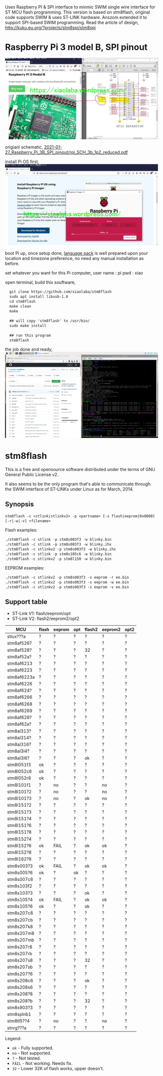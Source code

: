 


Uses Raspberry PI & SPI interface to minmic SWIM single wire interface for ST MCU flash programming. This version is based on stm8flash, original code supports SWIM & uses ST-LINK hardware. Anszom extended it to support SPI-based SWIM programming. Read the article of design, http://kuku.eu.org/?projects/stm8spi/stm8spi  


Raspberry Pi 3 model B, SPI pinout  
==================================  
![2021-01-27_Raspberry_Pi_3B_SPI_pinout/Pi_3B_SPI_pin.JPG](2021-01-27_Raspberry_Pi_3B_SPI_pinout/Pi_3B_SPI_pin.JPG)  

origianl schematic,
[2021-01-27_Raspberry_Pi_3B_SPI_pinout/rpi_SCH_3b_1p2_reduced.pdf](2021-01-27_Raspberry_Pi_3B_SPI_pinout/rpi_SCH_3b_1p2_reduced.pdf)


install Pi OS first,  
![2021-01-27_Raspberry_Pi_3B_SPI_pinout/install.JPG](2021-01-27_Raspberry_Pi_3B_SPI_pinout/install.JPG)  

boot Pi up, once setup done, [language pack](https://xiaolaba.wordpress.com/2016/04/10/raspberry-pi-3-chinese-characters-display-and-input/) is well prepared upon your location and timezone preference, no need any manual installation as before.

set whatever you want for this Pi computer,
 user name : pi
 pwd : xiao

open terminal, build this souftware,  
```  
  git clone https://github.com/xiaolaba/stm8flash  
  sudo apt install libusb-1.0  
  cd stm8flash  
  make clean  
  make  
  
  ## will copy 'stm8flash' to /usr/bin/ 
  sudo make install
  
  ## run this program
  stm8flash
```  
  
the job done and ready,  
![2021-01-27_Raspberry_Pi_3B_SPI_pinout/2021-01-27-113415_1920x1080_scrot.png](2021-01-27_Raspberry_Pi_3B_SPI_pinout/2021-01-27-113415_1920x1080_scrot.png)





stm8flash
=========

This is a free and opensource software distributed under the terms of GNU General Public License v2.

It also seems to be the only program that's able to communicate through the SWIM interface of ST-LINKs under Linux as for March, 2014.


Synopsis
--------

```
stm8flash -c <stlink|stlinkv2> -p <partname> [-s flash|eeprom|0x8000] [-r|-w|-v] <filename>
```

Flash examples:
```nohighlight
./stm8flash -c stlink -p stm8s003f3 -w blinky.bin
./stm8flash -c stlink -p stm8s003f3 -w blinky.ihx
./stm8flash -c stlinkv2 -p stm8s003f3 -w blinky.ihx
./stm8flash -c stlink -p stm8s105c6 -w blinky.bin
./stm8flash -c stlinkv2 -p stm8l150 -w blinky.bin
```

EEPROM examples:
```nohighlight
./stm8flash -c stlinkv2 -p stm8s003f3 -s eeprom -r ee.bin
./stm8flash -c stlinkv2 -p stm8s003f3 -s eeprom -w ee.bin
./stm8flash -c stlinkv2 -p stm8s003f3 -s eeprom -v ee.bin
```

Support table
-------------

  * ST-Link V1: flash/eeprom/opt
  * ST-Link V2: flash2/eeprom2/opt2

| MCU         | flash | eeprom | opt  | flash2 | eeprom2 | opt2  |
|-------------|-------|--------|------|--------|---------|-------|
| stlux???a   |  ?    |  ?     |  ?   |  ?     |  ?      |  ?    |
| stm8af526?  |  ?    |  ?     |  ?   |  ?     |  ?      |  ?    |
| stm8af528?  |  ?    |  ?     |  ?   |  32    |  ?      |  ?    |
| stm8af52a?  |  ?    |  ?     |  ?   |  ?     |  ?      |  ?    |
| stm8af6213  |  ?    |  ?     |  ?   |  ?     |  ?      |  ?    |
| stm8af6223  |  ?    |  ?     |  ?   |  ?     |  ?      |  ?    |
| stm8af6223a |  ?    |  ?     |  ?   |  ?     |  ?      |  ?    |
| stm8af6226  |  ?    |  ?     |  ?   |  ?     |  ?      |  ?    |
| stm8af624?  |  ?    |  ?     |  ?   |  ?     |  ?      |  ?    |
| stm8af6266  |  ?    |  ?     |  ?   |  ?     |  ?      |  ?    |
| stm8af6268  |  ?    |  ?     |  ?   |  ?     |  ?      |  ?    |
| stm8af6269  |  ?    |  ?     |  ?   |  ?     |  ?      |  ?    |
| stm8af628?  |  ?    |  ?     |  ?   |  ?     |  ?      |  ?    |
| stm8af62a?  |  ?    |  ?     |  ?   |  ?     |  ?      |  ?    |
| stm8al313?  |  ?    |  ?     |  ?   |  ?     |  ?      |  ?    |
| stm8al314?  |  ?    |  ?     |  ?   |  ?     |  ?      |  ?    |
| stm8al316?  |  ?    |  ?     |  ?   |  ?     |  ?      |  ?    |
| stm8al3l4?  |  ?    |  ?     |  ?   |  ?     |  ?      |  ?    |
| stm8al3l6?  |  ?    |  ?     |  ?   |  ok    |  ?      |  ?    |
| stm8l051f3  |  ok   |  ?     |  ?   |  ?     |  ?      |  ?    |
| stm8l052c6  |  ok   |  ?     |  ?   |  ?     |  ?      |  ?    |
| stm8l052r8  |  ok   |  ?     |  ?   |  ?     |  ?      |  ?    |
| stm8l101f1  |  ?    |  no    |  ?   |  ?     |  no     |  ?    |
| stm8l101?2  |  ?    |  no    |  ?   |  ?     |  no     |  ?    |
| stm8l101?3  |  ?    |  no    |  ?   |  ok    |  no     |  ?    |
| stm8l151?2  |  ?    |  ?     |  ?   |  ?     |  ?      |  ?    |
| stm8l151?3  |  ?    |  ?     |  ?   |  ?     |  ?      |  ?    |
| stm8l151?4  |  ?    |  ?     |  ?   |  ?     |  ?      |  ?    |
| stm8l151?6  |  ?    |  ?     |  ?   |  ?     |  ?      |  ?    |
| stm8l151?8  |  ?    |  ?     |  ?   |  ?     |  ?      |  ?    |
| stm8l152?4  |  ?    |  ?     |  ?   |  ?     |  ?      |  ?    |
| stm8l152?6  |  ok   |  FAIL  |  ?   |  ok    |  ok     |  ?    |
| stm8l152?8  |  ?    |  ?     |  ?   |  ?     |  ?      |  ?    |
| stm8l162?8  |  ?    |  ?     |  ?   |  ?     |  ?      |  ?    |
| stm8s003?3  |  ok   |  FAIL  |  ?   |  ok    |  ok     |  ?    |
| stm8s005?6  |  ok   |  ?     |  ok  |  ?     |  ?      |  ?    |
| stm8s007c8  |  ?    |  ?     |  ?   |  ?     |  ?      |  ?    |
| stm8s103f2  |  ?    |  ?     |  ?   |  ?     |  ?      |  ?    |
| stm8s103?3  |  ?    |  ?     |  ?   |  ok    |  ?      |  ?    |
| stm8s105?4  |  ok   |  FAIL  |  ?   |  ok    |  ok     |  ?    |
| stm8s105?6  |  ok   |  ?     |  ?   |  ok    |  ?      |  ?    |
| stm8s207c8  |  ?    |  ?     |  ?   |  ?     |  ?      |  ?    |
| stm8s207cb  |  ?    |  ?     |  ?   |  ?     |  ?      |  ?    |
| stm8s207k8  |  ?    |  ?     |  ?   |  ?     |  ?      |  ?    |
| stm8s207m8  |  ?    |  ?     |  ?   |  ?     |  ?      |  ?    |
| stm8s207mb  |  ?    |  ?     |  ?   |  ?     |  ?      |  ?    |
| stm8s207r8  |  ?    |  ?     |  ?   |  ?     |  ?      |  ?    |
| stm8s207rb  |  ?    |  ?     |  ?   |  ?     |  ?      |  ?    |
| stm8s207s8  |  ?    |  ?     |  ?   |  32    |  ?      |  ?    |
| stm8s207sb  |  ?    |  ?     |  ?   |  ?     |  ?      |  ?    |
| stm8s207?6  |  ?    |  ?     |  ?   |  ?     |  ?      |  ?    |
| stm8s208c6  |  ?    |  ?     |  ?   |  ok    |  ?      |  ?    |
| stm8s208s6  |  ?    |  ?     |  ?   |  ?     |  ?      |  ?    |
| stm8s208?8  |  ?    |  ?     |  ?   |  ?     |  ?      |  ?    |
| stm8s208?b  |  ?    |  ?     |  ?   |  32    |  ?      |  ?    |
| stm8s903?3  |  ?    |  ?     |  ?   |  ?     |  ?      |  ?    |
| stm8splnb1  |  ?    |  ?     |  ?   |  ?     |  ?      |  ?    |
| stm8tl5??4  |  ?    |  no    |  ?   |  ?     |  no     |  ?    |
| stnrg???a   |  ?    |  ?     |  ?   |  ?     |  ?      |  ?    |

Legend:

  * `ok`   - Fully supported.
  * `no`   - Not supported.
  * `?`    - Not tested.
  * `FÁIL` - Not working. Needs fix.
  * `32`   - Lower 32K of flash works, upper doesn't.

